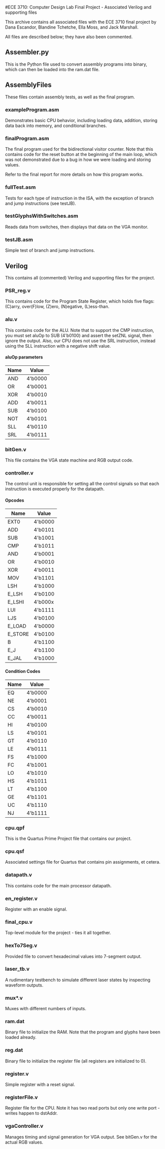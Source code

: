 #ECE 3710: Computer Design Lab Final Project - Associated Verilog and supporting files

This archive contains all associated files with the ECE 3710 final project by Dana Escandor, Blandine Tchetche, Ella Moss, and Jack Marshall.

All files are described below; they have also been commented.

## Assembler.py
This is the Python file used to convert assembly programs into binary, which can then be loaded into the ram.dat file.

## AssemblyFiles
These files contain assembly tests, as well as the final program.

### exampleProgram.asm
Demonstrates basic CPU behavior, including loading data, addition, storing data back into memory, and conditional branches.

### finalProgram.asm
The final program used for the bidirectional visitor counter. Note that this contains code for the reset button at the beginning of the main loop, which was not demonstrated due to a bug in how we were loading and storing values.

Refer to the final report for more details on how this program works.

### fullTest.asm
Tests for each type of instruction in the ISA, with the exception of branch and jump instructions (see testJB).

### testGlyphsWithSwitches.asm
Reads data from switches, then displays that data on the VGA monitor.

### testJB.asm
Simple test of branch and jump instructions.

## Verilog
This contains all (commented) Verilog and supporting files for the project.

### PSR\_reg.v
This contains code for the Program State Register, which holds five flags: (C)arry, over(F)low, (Z)ero, (N)egative, (L)ess-than.

### alu.v
This contains code for the ALU. Note that to support the CMP instruction, you must set aluOp to SUB (4'b0100) and assert the setZNL signal, then ignore the output. Also, our CPU does not use the SRL instruction, instead using the SLL instruction with a negative shift value. 

#### aluOp parameters
| Name       | Value      |
|------------|------------|
| AND        | 4'b0000    |
| OR         | 4'b0001    |
| XOR        | 4'b0010    |
| ADD        | 4'b0011    |
| SUB        | 4'b0100    |
| NOT        | 4'b0101    |
| SLL        | 4'b0110    |
| SRL        | 4'b0111    |

### bitGen.v
This file contains the VGA state machine and RGB output code.

### controller.v
The control unit is responsible for setting all the control signals so that each instruction is executed properly for the datapath.

#### Opcodes
| Name       | Value      |
|------------|------------|
| EXT0       | 4'b0000    |
| ADD        | 4'b0101    |
| SUB        | 4'b1001    |
| CMP        | 4'b1011    |
| AND        | 4'b0001    |
| OR         | 4'b0010    |
| XOR        | 4'b0011    |
| MOV        | 4'b1101    |
| LSH        | 4'b1000    |
| E\_LSH      | 4'b0100    |
| E\_LSHI     | 4'b000x    |
| LUI        | 4'b1111    |
| LJS        | 4'b0100    |
| E\_LOAD     | 4'b0000    |
| E\_STORE    | 4'b0100    |
| B          | 4'b1100    |
| E\_J        | 4'b1100    |
| E\_JAL      | 4'b1000    |

#### Condition Codes
| Name       | Value      |
|------------|------------|
| EQ         | 4'b0000    |
| NE         | 4'b0001    |
| CS         | 4'b0010    |
| CC         | 4'b0011    |
| HI         | 4'b0100    |
| LS         | 4'b0101    |
| GT         | 4'b0110    |
| LE         | 4'b0111    |
| FS         | 4'b1000    |
| FC         | 4'b1001    |
| LO         | 4'b1010    |
| HS         | 4'b1011    |
| LT         | 4'b1100    |
| GE         | 4'b1101    |
| UC         | 4'b1110    |
| NJ         | 4'b1111    |

### cpu.qpf
This is the Quartus Prime Project file that contains our project.

### cpu.qsf
Associated settings file for Quartus that contains pin assignments, et cetera.

### datapath.v
This contains code for the main processor datapath.

### en\_register.v
Register with an enable signal.

### final\_cpu.v
Top-level module for the project - ties it all together.

### hexTo7Seg.v
Provided file to convert hexadecimal values into 7-segment output.

### laser\_tb.v
A rudimentary testbench to simulate different laser states by inspecting waveform outputs.

### mux\*.v
Muxes with different numbers of inputs.

### ram.dat
Binary file to initialize the RAM. Note that the program and glyphs have been loaded already.

### reg.dat
Binary file to initialize the register file (all registers are initialized to 0).

### register.v
Simple register with a reset signal.

### registerFile.v
Register file for the CPU. Note it has two read ports but only one write port - writes happen to dstAddr.

### vgaController.v
Manages timing and signal generation for VGA output. See bitGen.v for the actual RGB values.
